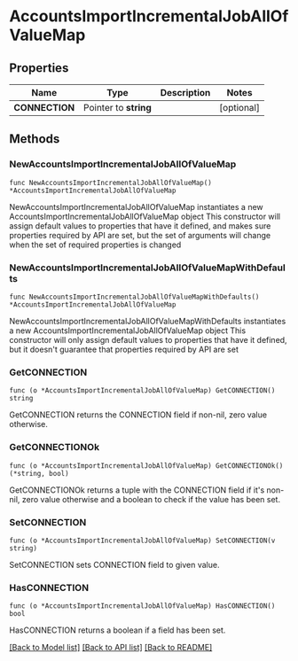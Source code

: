 # AccountsImportIncrementalJobAllOfValueMap

## Properties

Name | Type | Description | Notes
------------ | ------------- | ------------- | -------------
**CONNECTION** | Pointer to **string** |  | [optional] 

## Methods

### NewAccountsImportIncrementalJobAllOfValueMap

`func NewAccountsImportIncrementalJobAllOfValueMap() *AccountsImportIncrementalJobAllOfValueMap`

NewAccountsImportIncrementalJobAllOfValueMap instantiates a new AccountsImportIncrementalJobAllOfValueMap object
This constructor will assign default values to properties that have it defined,
and makes sure properties required by API are set, but the set of arguments
will change when the set of required properties is changed

### NewAccountsImportIncrementalJobAllOfValueMapWithDefaults

`func NewAccountsImportIncrementalJobAllOfValueMapWithDefaults() *AccountsImportIncrementalJobAllOfValueMap`

NewAccountsImportIncrementalJobAllOfValueMapWithDefaults instantiates a new AccountsImportIncrementalJobAllOfValueMap object
This constructor will only assign default values to properties that have it defined,
but it doesn't guarantee that properties required by API are set

### GetCONNECTION

`func (o *AccountsImportIncrementalJobAllOfValueMap) GetCONNECTION() string`

GetCONNECTION returns the CONNECTION field if non-nil, zero value otherwise.

### GetCONNECTIONOk

`func (o *AccountsImportIncrementalJobAllOfValueMap) GetCONNECTIONOk() (*string, bool)`

GetCONNECTIONOk returns a tuple with the CONNECTION field if it's non-nil, zero value otherwise
and a boolean to check if the value has been set.

### SetCONNECTION

`func (o *AccountsImportIncrementalJobAllOfValueMap) SetCONNECTION(v string)`

SetCONNECTION sets CONNECTION field to given value.

### HasCONNECTION

`func (o *AccountsImportIncrementalJobAllOfValueMap) HasCONNECTION() bool`

HasCONNECTION returns a boolean if a field has been set.


[[Back to Model list]](../README.md#documentation-for-models) [[Back to API list]](../README.md#documentation-for-api-endpoints) [[Back to README]](../README.md)


